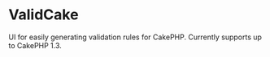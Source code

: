 ValidCake
=========

UI for easily generating validation rules for CakePHP. Currently supports up to CakePHP 1.3.